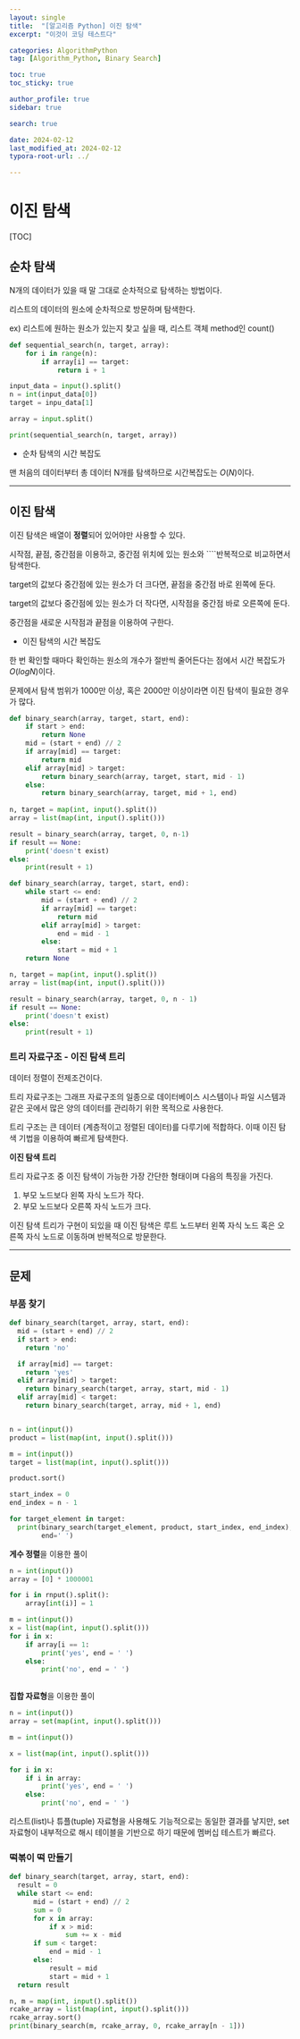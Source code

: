 ```yaml
---
layout: single
title:  "[알고리즘 Python] 이진 탐색"
excerpt: "이것이 코딩 테스트다"

categories: AlgorithmPython
tag: [Algorithm_Python, Binary Search]

toc: true
toc_sticky: true

author_profile: true
sidebar: true

search: true

date: 2024-02-12
last_modified_at: 2024-02-12
typora-root-url: ../

---
```


# 이진 탐색

[TOC]



## 순차 탐색

N개의 데이터가 있을 때 말 그대로 순차적으로 탐색하는 방법이다.

리스트의 데이터의 원소에 순차적으로 방문하며 탐색한다. 

ex) 리스트에 원하는 원소가 있는지 찾고 싶을 때, 리스트 객체 method인 count()

```python
def sequential_search(n, target, array):
	for i in range(n):
		if array[i] == target:
			return i + 1

input_data = input().split()
n = int(input_data[0])
target = inpu_data[1]

array = input.split()

print(sequential_search(n, target, array))
```

- 순차 탐색의 시간 복잡도

맨 처음의 데이터부터 총 데이터 N개를 탐색하므로 시간복잡도는 $O(N)$이다.

------





## 이진 탐색

이진 탐색은 배열이 **정렬**되어 있어야만 사용할 수 있다.

시작점, 끝점, 중간점을 이용하고, 중간점 위치에 있는 원소와 ````반복적으로 비교하면서 탐색한다.

target의 값보다 중간점에 있는 원소가 더 크다면, 끝점을 중간점 바로 왼쪽에 둔다.

target의 값보다 중간점에 있는 원소가 더 작다면, 시작점을 중간점 바로 오른쪽에 둔다.

중간점을 새로운 시작점과 끝점을 이용하여 구한다. 

- 이진 탐색의 시간 복잡도 

한 번 확인할 때마다 확인하는 원소의 개수가 절반씩 줄어든다는 점에서 시간 복잡도가 $O(logN)$이다.

문제에서 탐색 범위가 1000만 이상, 혹은 2000만 이상이라면 이진 탐색이 필요한 경우가 많다.

```python
def binary_search(array, target, start, end):
	if start > end:
		return None
	mid = (start + end) // 2
	if array[mid] == target:
		return mid
	elif array[mid] > target:
		return binary_search(array, target, start, mid - 1)
	else:
		return binary_search(array, target, mid + 1, end)
		
n, target = map(int, input().split())
array = list(map(int, input().split()))

result = binary_search(array, target, 0, n-1)
if result == None:
	print('doesn't exist)
else:
	print(result + 1)
```



```python
def binary_search(array, target, start, end): 
	while start <= end:
		mid = (start + end) // 2
		if array[mid] == target:
			return mid
		elif array[mid] > target:
			end = mid - 1
		else:
			start = mid + 1
	return None

n, target = map(int, input().split())
array = list(map(int, input().split()))

result = binary_search(array, target, 0, n - 1)
if result == None:
	print('doesn't exist)
else:
	print(result + 1)
```



### 트리 자료구조 - 이진 탐색 트리

데이터 정렬이 전제조건이다. 

트리 자료구조는 그래프 자료구조의 일종으로 데이터베이스 시스템이나 파일 시스템과 같은 곳에서 많은 양의 데이터를 관리하기 위한 목적으로 사용한다. 

트리 구조는 큰 데이터 (계층적이고 정렬된 데이터)를 다루기에 적합하다.  이때 이진 탐색 기법을 이용하여 빠르게 탐색한다. 



**이진 탐색 트리**

트리 자료구조 중 이진 탐색이 가능한 가장 간단한 형태이며 다음의 특징을 가진다.

1. 부모 노드보다 왼쪽 자식 노드가 작다.
2. 부모 노드보다 오른쪽 자식 노드가 크다.

이진 탐색 트리가 구현이 되있을 때 이진 탐색은 루트 노드부터 왼쪽 자식 노드 혹은 오른쪽 자식 노드로 이동하며 반복적으로 방문한다.

------



## 문제

### 부품 찾기

```python
def binary_search(target, array, start, end):
  mid = (start + end) // 2
  if start > end:
    return 'no'

  if array[mid] == target:
    return 'yes'
  elif array[mid] > target:
    return binary_search(target, array, start, mid - 1)
  elif array[mid] < target:
    return binary_search(target, array, mid + 1, end)


n = int(input())
product = list(map(int, input().split()))

m = int(input())
target = list(map(int, input().split()))

product.sort()

start_index = 0
end_index = n - 1

for target_element in target:
  print(binary_search(target_element, product, start_index, end_index),
        end=' ')

```

**게수 정렬**을 이용한 풀이

```python
n = int(input())
array = [0] * 1000001

for i in rnput().split():
	array[int(i)] = 1

m = int(input())
x = list(map(int, input().split()))
for i in x:
	if array[i == 1:
		print('yes', end = ' ')
	else:
		print('no', end = ' ')
		
```

**집합 자료형**을 이용한 풀이

```python
n = int(input())
array = set(map(int, input().split()))

m = int(input())

x = list(map(int, input().split()))

for i in x:
	if i in array:
		print('yes', end = ' ')
	else:
		print('no', end = ' ')
```

 리스트(list)나 튜플(tuple) 자료형을 사용해도 기능적으로는 동일한 결과를 낳지만, set 자료형이 내부적으로 해시 테이블을 기반으로 하기 때문에 멤버십 테스트가 빠르다.



### 떡볶이 떡 만들기

```python
def binary_search(target, array, start, end):
  result = 0
  while start <= end:
      mid = (start + end) // 2
      sum = 0
      for x in array:
          if x > mid:
              sum += x - mid
      if sum < target:
          end = mid - 1
      else:
          result = mid
          start = mid + 1
  return result

n, m = map(int, input().split())
rcake_array = list(map(int, input().split()))
rcake_array.sort()
print(binary_search(m, rcake_array, 0, rcake_array[n - 1]))


```


